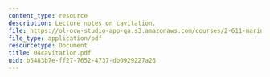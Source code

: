 ```yaml
---
content_type: resource
description: Lecture notes on cavitation.
file: https://ol-ocw-studio-app-qa.s3.amazonaws.com/courses/2-611-marine-power-and-propulsion-fall-2006/b5483b7eff2776524737db0929227a26_04cavitation.pdf
file_type: application/pdf
resourcetype: Document
title: 04cavitation.pdf
uid: b5483b7e-ff27-7652-4737-db0929227a26
---
```

